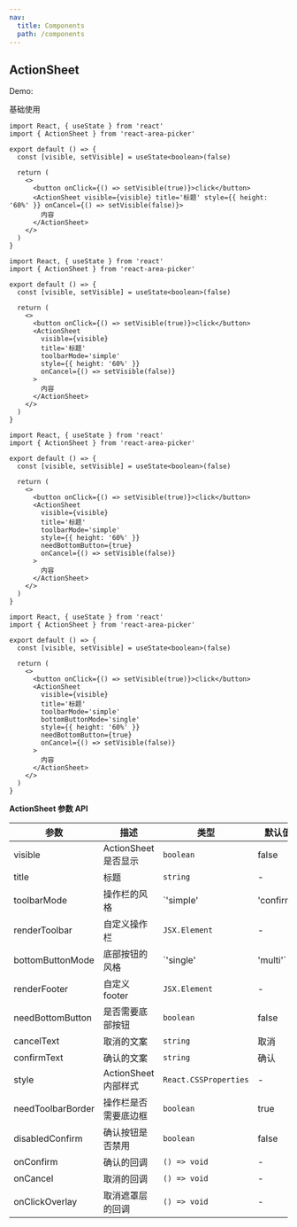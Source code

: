 ```yaml
---
nav:
  title: Components
  path: /components
---
```


## ActionSheet

Demo:

基础使用

```tsx
import React, { useState } from 'react'
import { ActionSheet } from 'react-area-picker'

export default () => {
  const [visible, setVisible] = useState<boolean>(false)

  return (
    <>
      <button onClick={() => setVisible(true)}>click</button>
      <ActionSheet visible={visible} title='标题' style={{ height: '60%' }} onCancel={() => setVisible(false)}>
        内容
      </ActionSheet>
    </>
  )
}
```

```tsx
import React, { useState } from 'react'
import { ActionSheet } from 'react-area-picker'

export default () => {
  const [visible, setVisible] = useState<boolean>(false)

  return (
    <>
      <button onClick={() => setVisible(true)}>click</button>
      <ActionSheet
        visible={visible}
        title='标题'
        toolbarMode='simple'
        style={{ height: '60%' }}
        onCancel={() => setVisible(false)}
      >
        内容
      </ActionSheet>
    </>
  )
}
```

```tsx
import React, { useState } from 'react'
import { ActionSheet } from 'react-area-picker'

export default () => {
  const [visible, setVisible] = useState<boolean>(false)

  return (
    <>
      <button onClick={() => setVisible(true)}>click</button>
      <ActionSheet
        visible={visible}
        title='标题'
        toolbarMode='simple'
        style={{ height: '60%' }}
        needBottomButton={true}
        onCancel={() => setVisible(false)}
      >
        内容
      </ActionSheet>
    </>
  )
}
```

```tsx
import React, { useState } from 'react'
import { ActionSheet } from 'react-area-picker'

export default () => {
  const [visible, setVisible] = useState<boolean>(false)

  return (
    <>
      <button onClick={() => setVisible(true)}>click</button>
      <ActionSheet
        visible={visible}
        title='标题'
        toolbarMode='simple'
        bottomButtonMode='single'
        style={{ height: '60%' }}
        needBottomButton={true}
        onCancel={() => setVisible(false)}
      >
        内容
      </ActionSheet>
    </>
  )
}
```

**ActionSheet 参数 API**

| 参数              | 描述                 | 类型                   | 默认值    |
| ----------------- | -------------------- | ---------------------- | --------- |
| visible           | ActionSheet 是否显示 | `boolean`              | false     |
| title             | 标题                 | `string`               | -         |
| toolbarMode       | 操作栏的风格         | `'simple' | 'confirm'` | `confirm` |
| renderToolbar     | 自定义操作栏         | `JSX.Element`          | -         |
| bottomButtonMode  | 底部按钮的风格       | `'single' | 'multi'`   | `multi`   |
| renderFooter      | 自定义 footer        | `JSX.Element`          | -         |
| needBottomButton  | 是否需要底部按钮     | `boolean`              | false     |
| cancelText        | 取消的文案           | `string`               | 取消      |
| confirmText       | 确认的文案           | `string`               | 确认      |
| style             | ActionSheet 内部样式 | `React.CSSProperties`  | -         |
| needToolbarBorder | 操作栏是否需要底边框 | `boolean`              | true      |
| disabledConfirm   | 确认按钮是否禁用     | `boolean`              | false     |
| onConfirm         | 确认的回调           | `() => void`           | -         |
| onCancel          | 取消的回调           | `() => void`           | -         |
| onClickOverlay    | 取消遮罩层的回调     | `() => void`           | -         |
